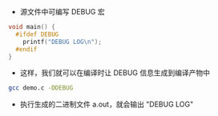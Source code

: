 - 源文件中可编写 DEBUG 宏

```c
void main() {
  #ifdef DEBUG
  	printf("DEBUG LOG\n");
  #endif
}
```

- 这样，我们就可以在编译时让 DEBUG 信息生成到编译产物中

```bash
gcc demo.c -DDEBUG
```

- 执行生成的二进制文件 a.out，就会输出 "DEBUG LOG"
